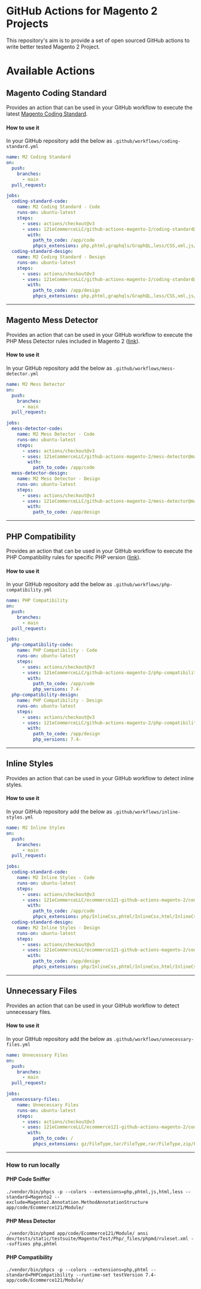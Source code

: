 # GitHub Actions for Magento 2 Projects

This repository's aim is to provide a set of open sourced GitHub actions to write better tested Magento 2 Project.

# Available Actions

## Magento Coding Standard
Provides an action that can be used in your GitHub workflow to execute the latest [Magento Coding Standard](https://github.com/magento/magento-coding-standard).

#### How to use it
In your GitHub repository add the below as
`.github/workflows/coding-standard.yml`

```yaml
name: M2 Coding Standard
on:
  push:
    branches:
      - main
  pull_request:

jobs:
  coding-standard-code:
    name: M2 Coding Standard - Code
    runs-on: ubuntu-latest
    steps:
      - uses: actions/checkout@v3
      - uses: 121eCommerceLLC/github-actions-magento-2/coding-standard@main
        with:
          path_to_code: /app/code
          phpcs_extensions: php,phtml,graphqls/GraphQL,less/CSS,xml,js/PHP
  coding-standard-design:
    name: M2 Coding Standard - Design
    runs-on: ubuntu-latest
    steps:
      - uses: actions/checkout@v3
      - uses: 121eCommerceLLC/github-actions-magento-2/coding-standard@main
        with:
          path_to_code: /app/design
          phpcs_extensions: php,phtml,graphqls/GraphQL,less/CSS,xml,js/PHP
```
---

## Magento Mess Detector
Provides an action that can be used in your GitHub workflow to execute the PHP Mess Detector rules included in Magento 2 ([link](https://github.com/magento/magento2/blob/2.4.6/dev/tests/static/testsuite/Magento/Test/Php/_files/phpmd/ruleset.xml)).

#### How to use it
In your GitHub repository add the below as
`.github/workflows/mess-detector.yml`

```yaml
name: M2 Mess Detector
on:
  push:
    branches:
      - main
  pull_request:

jobs:
  mess-detector-code:
    name: M2 Mess Detector - Code
    runs-on: ubuntu-latest
    steps:
      - uses: actions/checkout@v3
      - uses: 121eCommerceLLC/github-actions-magento-2/mess-detector@main
        with:
          path_to_code: /app/code
  mess-detector-design:
    name: M2 Mess Detector - Design
    runs-on: ubuntu-latest
    steps:
      - uses: actions/checkout@v3
      - uses: 121eCommerceLLC/github-actions-magento-2/mess-detector@main
        with:
          path_to_code: /app/design
```
---

## PHP Compatibility
Provides an action that can be used in your GitHub workflow to execute the PHP Compatibility rules for specific PHP version ([link](https://github.com/PHPCompatibility/PHPCompatibility)).

#### How to use it
In your GitHub repository add the below as
`.github/workflows/php-compatibility.yml`

```yaml
name: PHP Compatibility
on:
  push:
    branches:
      - main
  pull_request:

jobs:
  php-compatibility-code:
    name: PHP Compatibility - Code
    runs-on: ubuntu-latest
    steps:
      - uses: actions/checkout@v3
      - uses: 121eCommerceLLC/github-actions-magento-2/php-compatibility@main
        with:
          path_to_code: /app/code
          php_versions: 7.4-
  php-compatibility-design:
    name: PHP Compatibility - Design
    runs-on: ubuntu-latest
    steps:
      - uses: actions/checkout@v3
      - uses: 121eCommerceLLC/github-actions-magento-2/php-compatibility@main
        with:
          path_to_code: /app/design
          php_versions: 7.4-
```
---

## Inline Styles
Provides an action that can be used in your GitHub workflow to detect inline styles.

#### How to use it
In your GitHub repository add the below as
`.github/workflows/inline-styles.yml`

```yaml
name: M2 Inline Styles
on:
  push:
    branches:
      - main
  pull_request:

jobs:
  coding-standard-code:
    name: M2 Inline Styles - Code
    runs-on: ubuntu-latest
    steps:
      - uses: actions/checkout@v3
      - uses: 121eCommerceLLC/ecommerce121-github-actions-magento-2/coding-standard@main
        with:
          path_to_code: /app/code
          phpcs_extensions: php/InlineCss,phtml/InlineCss,html/InlineCss
  coding-standard-design:
    name: M2 Inline Styles - Design
    runs-on: ubuntu-latest
    steps:
      - uses: actions/checkout@v3
      - uses: 121eCommerceLLC/ecommerce121-github-actions-magento-2/coding-standard@main
        with:
          path_to_code: /app/design
          phpcs_extensions: php/InlineCss,phtml/InlineCss,html/InlineCss
```
---

## Unnecessary Files
Provides an action that can be used in your GitHub workflow to detect unnecessary files.

#### How to use it
In your GitHub repository add the below as
`.github/workflows/unnecessary-files.yml`

```yaml
name: Unnecessary Files
on:
  push:
    branches:
      - main
  pull_request:

jobs:
  unnecessary-files:
    name: Unnecessary Files
    runs-on: ubuntu-latest
    steps:
      - uses: actions/checkout@v3
      - uses: 121eCommerceLLC/ecommerce121-github-actions-magento-2/coding-standard@main
        with:
          path_to_code: /
          phpcs_extensions: gz/FileType,tar/FileType,rar/FileType,zip/FileType,exe/FileType,tgz/FileType,tlz/FileType,tbz2/FileType,bak/FileType,back/FileType,asp/FileType,pass/FileType,shar/FileType,iso/FileType,bz2/FileType,lz/FileType,lz4/FileType,lzma/FileType,lzo/FileType,sz/FileType,xz/FileType,z/FileType,zst/FileType,7z/FileType,s7z/FileType,jar/FileType,sql/FileType
```
---

### How to run locally

#### PHP Code Sniffer
```shell
./vendor/bin/phpcs -p --colors --extensions=php,phtml,js,html,less --standard=Magento2 --exclude=Magento2.Annotation.MethodAnnotationStructure app/code/Ecommerce121/Module/
```

#### PHP Mess Detector
```shell
./vendor/bin/phpmd app/code/Ecommerce121/Module/ ansi dev/tests/static/testsuite/Magento/Test/Php/_files/phpmd/ruleset.xml --suffixes php,phtml
```

#### PHP Compatibility
```shell
./vendor/bin/phpcs -p --colors --extensions=php,phtml --standard=PHPCompatibility --runtime-set testVersion 7.4- app/code/Ecommerce121/Module/
```

